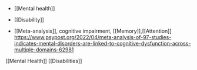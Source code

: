   - [[Mental health]]
  - [[Disability]]

  - [[Meta-analysis]], cognitive impairment,
    [[Memory]],[[Attention]]
    https://www.psypost.org/2022/04/meta-analysis-of-97-studies-indicates-mental-disorders-are-linked-to-cognitive-dysfunction-across-multiple-domains-62981

[[Mental Health]]
[[Disabilities]]